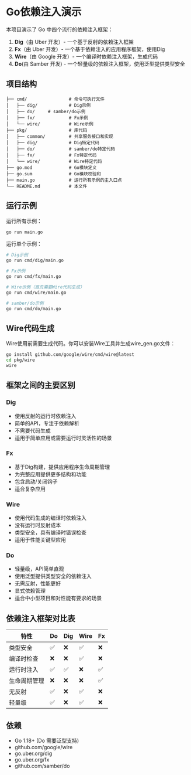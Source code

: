 # Go依赖注入演示

本项目演示了 Go 中四个流行的依赖注入框架：

1. **Dig**（由 Uber 开发）- 一个基于反射的依赖注入框架
2. **Fx**（由 Uber 开发）- 一个基于依赖注入的应用程序框架，使用Dig
3. **Wire**（由 Google 开发）- 一个编译时依赖注入框架，生成代码
4. **Do**(由 Samber 开发) - 一个轻量级的依赖注入框架，使用泛型提供类型安全

## 项目结构

```
├── cmd/                # 命令可执行文件
│   ├── dig/            # Dig示例
│   ├── do/     # samber/do示例
│   ├── fx/             # Fx示例
│   └── wire/           # Wire示例
├── pkg/                # 库代码
│   ├── common/         # 共享服务接口和实现
│   ├── dig/            # Dig特定代码
│   ├── do/             # samber/do特定代码
│   ├── fx/             # Fx特定代码
│   └── wire/           # Wire特定代码
├── go.mod              # Go模块定义
├── go.sum              # Go模块校验和
├── main.go             # 运行所有示例的主入口点
└── README.md           # 本文件
```

## 运行示例

运行所有示例：

```bash
go run main.go
```

运行单个示例：

```bash
# Dig示例
go run cmd/dig/main.go

# Fx示例
go run cmd/fx/main.go

# Wire示例（首先需要Wire代码生成）
go run cmd/wire/main.go

# samber/do示例
go run cmd/do/main.go
```

## Wire代码生成

Wire使用前需要生成代码。你可以安装Wire工具并生成wire_gen.go文件：

```bash
go install github.com/google/wire/cmd/wire@latest
cd pkg/wire
wire
```

## 框架之间的主要区别

### Dig
- 使用反射的运行时依赖注入
- 简单的API，专注于依赖解析
- 不需要代码生成
- 适用于简单应用或需要运行时灵活性的场景

### Fx
- 基于Dig构建，提供应用程序生命周期管理
- 为完整应用提供更多结构和功能
- 包含启动/关闭钩子
- 适合复杂应用

### Wire
- 使用代码生成的编译时依赖注入
- 没有运行时反射成本
- 类型安全，具有编译时错误检查
- 适用于性能关键型应用

### Do
- 轻量级，API简单直观
- 使用泛型提供类型安全的依赖注入
- 无需反射，性能更好
- 显式依赖管理
- 适合中小型项目和对性能有要求的场景

## 依赖注入框架对比表

| 特性 | Do | Dig | Wire | Fx |
|------|-----------|-----|------|----|
| 类型安全 | ✅ | ❌ | ✅ | ❌ |
| 编译时检查 | ❌ | ❌ | ✅ | ❌ |
| 运行时注入 | ✅ | ✅ | ❌ | ✅ |
| 生命周期管理 | ❌ | ❌ | ❌ | ✅ |
| 无反射 | ✅ | ❌ | ✅ | ❌ |
| 轻量级 | ✅ | ❌ | ✅ | ❌ |

## 依赖

- Go 1.18+ (Do 需要泛型支持)
- github.com/google/wire
- go.uber.org/dig
- go.uber.org/fx
- github.com/samber/do
